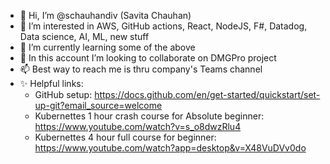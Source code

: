 - 👋 Hi, I’m @schauhandiv (Savita Chauhan)
- 👀 I’m interested in AWS, GitHub actions, React, NodeJS, F#, Datadog, Data science, AI, ML, new stuff
- 🌱 I’m currently learning some of the above
- 💞️ In this account I’m looking to collaborate on DMGPro project
- 📫 Best way to reach me is thru company's Teams channel 
- ✨ Helpful links:
  - GitHub setup: https://docs.github.com/en/get-started/quickstart/set-up-git?email_source=welcome
  - Kubernettes 1 hour crash course for Absolute beginner: https://www.youtube.com/watch?v=s_o8dwzRlu4
  - Kubernettes 4 hour full course for beginner: https://www.youtube.com/watch?app=desktop&v=X48VuDVv0do


<!-- - ![This is an image](https://myoctocat.com/assets/images/base-octocat.svg)-->

<!---
schauhandiv/schauhandiv is a ✨ special ✨ repository because its `README.md` (this file) appears on your GitHub profile.
You can click the Preview link to take a look at your changes.
--->
